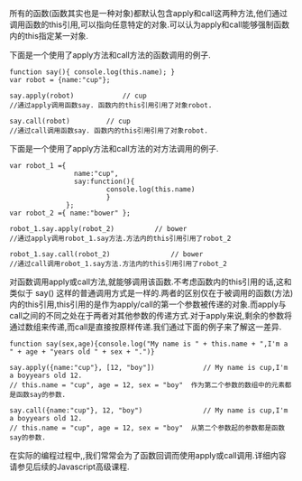 所有的函数(函数其实也是一种对象)都默认包含apply和call这两种方法,他们通过调用函数的this引用,可以指向任意特定的对象.可以认为apply和call能够强制函数内的this指定某一对象.

下面是一个使用了apply方法和call方法的函数调用的例子.
    
    function say(){ console.log(this.name); }
    var robot = {name:"cup"};
    
    say.apply(robot)			// cup
    //通过apply调用函数say. 函数内的this引用引用了对象robot.
    
    say.call(robot)			// cup
    //通过call调用函数say. 函数内的this引用引用了对象robot.
    
下面是一个使用了apply方法和call方法的对方法调用的例子.
    
    var robot_1 ={
                    name:"cup",
                    say:function(){
                            console.log(this.name)
                            }
                  };
    var robot_2 ={ name:"bower" };
    
    robot_1.say.apply(robot_2)			// bower
    //通过apply调用robot_1.say方法.方法内的this引用引用了robot_2
    
    robot_1.say.call(robot_2)				// bower
    //通过call调用robot_1.say方法.方法内的this引用引用了robot_2

对函数调用apply或call方法,就能够调用该函数.不考虑函数内的this引用的话,这和类似于 say() 这样的普通调用方式是一样的.两者的区别仅在于被调用的函数(方法)内的this引用,this引用的是作为apply/call的第一个参数被传递的对象.而apply与call之间的不同之处在于两者对其他参数的传递方式.对于apply来说,剩余的参数将通过数组来传递,而call是直接按原样传递.我们通过下面的例子来了解这一差异.

    function say(sex,age){console.log("My name is " + this.name + ",I'm a " + age + "years old " + sex + ".")}
    
    say.apply({name:"cup"}, [12, "boy"])			// My name is cup,I'm a boyyears old 12.
    // this.name = "cup", age = 12, sex = "boy"  作为第二个参数的数组中的元素都是函数say的参数.
    
    say.call({name:"cup"}, 12, "boy")				// My name is cup,I'm a boyyears old 12.
    // this.name = "cup", age = 12, sex = "boy"  从第二个参数起的参数都是函数say的参数.

在实际的编程过程中,,我们常常会为了函数回调而使用apply或call调用.详细内容请参见后续的Javascript高级课程.